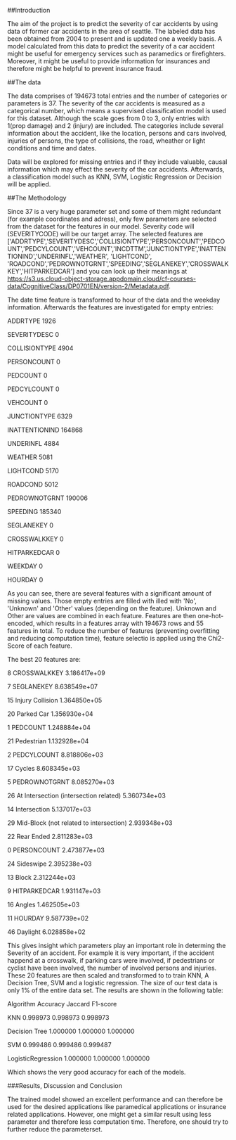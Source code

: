 ##Introduction

The aim of the project is to predict the severity of car accidents by using data of former car accidents in the area of seattle. The labeled data has been obtained from 2004 to present and is updated one a weekly basis. A model calculated from this data to predict the severity of a car accident might be useful for emergency services such as paramedics or firefighters. Moreover, it might be useful to provide information for insurances and therefore might be helpful to prevent insurance fraud.

##The data

The data comprises of 194673 total entries and the number of categories or parameters is 37. The severity of the car accidents is measured as a categorical number, which means a supervised classification model is used for this dataset. Although the scale goes from 0 to 3, only entries with 1(prop damage) and 2 (injury) are included. The categories include several information about the accident, like the location, persons and cars involved, injuries of persons, the type of collisions, the road, wheather or light conditions and time and dates.

Data will be explored for missing entries and if they include valuable, causal information which may effect the severity of the car accidents. Afterwards, a classification model such as KNN, SVM, Logistic Regression or Decision will be applied.

##The Methodology

Since 37 is a very huge parameter set and some of them might redundant (for example coordinates and adress), only few parameters are selected from the dataset for the features in our model. Severity code will (SEVERITYCODE) will be our target array. The selected features are ['ADDRTYPE','SEVERITYDESC','COLLISIONTYPE','PERSONCOUNT','PEDCOUNT','PEDCYLCOUNT','VEHCOUNT','INCDTTM','JUNCTIONTYPE','INATTENTIONIND','UNDERINFL','WEATHER', 'LIGHTCOND', 'ROADCOND','PEDROWNOTGRNT','SPEEDING','SEGLANEKEY','CROSSWALKKEY','HITPARKEDCAR'] and you can look up their meanings at https://s3.us.cloud-object-storage.appdomain.cloud/cf-courses-data/CognitiveClass/DP0701EN/version-2/Metadata.pdf.

The date time feature is transformed to hour of the data and the weekday information. Afterwards the features are investigated for empty entries:

ADDRTYPE            1926

SEVERITYDESC           0

COLLISIONTYPE       4904

PERSONCOUNT            0

PEDCOUNT               0

PEDCYLCOUNT            0

VEHCOUNT               0

JUNCTIONTYPE        6329

INATTENTIONIND    164868

UNDERINFL           4884

WEATHER             5081

LIGHTCOND           5170

ROADCOND            5012

PEDROWNOTGRNT     190006

SPEEDING          185340

SEGLANEKEY             0

CROSSWALKKEY           0

HITPARKEDCAR           0

WEEKDAY                0

HOURDAY                0

As you can see, there are several features with a significant amount of missing values. Those empty entries are filled with illed with 'No', 'Unknown' and 'Other' values (depending on the feature). Unknown and Other are values are combined in each feature. Features are then one-hot-encoded, which results in a features array with 194673 rows and 55 features in total. To reduce the number of features (preventing overfitting and reducing computation time), feature selectio is applied using the Chi2-Score of each feature.

The best 20 features are:

8                              CROSSWALKKEY  3.186417e+09

7                                SEGLANEKEY  8.638549e+07

15                         Injury Collision  1.364850e+05

20                               Parked Car  1.356930e+04

1                                  PEDCOUNT  1.248884e+04

21                               Pedestrian  1.132928e+04

2                               PEDCYLCOUNT  8.818806e+03

17                                   Cycles  8.608345e+03

5                             PEDROWNOTGRNT  8.085270e+03

26   At Intersection (intersection related)  5.360734e+03

14                             Intersection  5.137017e+03

29  Mid-Block (not related to intersection)  2.939348e+03

22                               Rear Ended  2.811283e+03

0                               PERSONCOUNT  2.473877e+03

24                                Sideswipe  2.395238e+03

13                                    Block  2.312244e+03

9                              HITPARKEDCAR  1.931147e+03

16                                   Angles  1.462505e+03

11                                  HOURDAY  9.587739e+02

46                                 Daylight  6.028858e+02

This gives insight which parameters play an important role in determing the Severity of an accident. For example it is very important, if the accident happend at a crosswalk, if parking cars were involved, if pedestrians or cyclist have been involved, the number of involved persons and injuries. These 20 features are then scaled and transformed to to train KNN, A Decision Tree, SVM and a logistic regression. The size of our test data is only 1% of the entire data set. The results are shown in the following table:

Algorithm	          Accuracy	Jaccard	  F1-score

KNN	                0.998973	0.998973	0.998973

Decision Tree	      1.000000	1.000000	1.000000

SVM	                0.999486	0.999486	0.999487

LogisticRegression	1.000000	1.000000	1.000000

Which shows the very good accuracy for each of the models.

###Results, Discussion and Conclusion

The trained model showed an excellent performance and can therefore be used for the desired applications like paramedical applications or insurance related applications. However, one might get a similar result using less parameter and therefore less computation time. Therefore, one should try to further reduce the parameterset.
